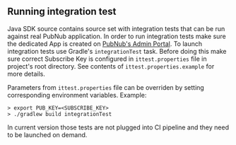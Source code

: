 ## Running integration test

Java SDK source contains source set with integration tests that can be run against real PubNub application. 
In order to run integration tests make sure the dedicated App is created on [PubNub's Admin Portal](https://admin.pubnub.com/).
To launch integration tests use Gradle's `integrationTest` task. 
Before doing this make sure correct Subscribe Key is configured in `ittest.properties` file in project's root directory.
See contents of `ittest.properties.example` for more details. 

Parameters from `ittest.properties` file can be overriden by setting corresponding environment variables. Example: 
```$bash
> export PUB_KEY=<SUBSCRIBE_KEY>
> ./gradlew build integrationTest
```
In current version those tests are not plugged into CI pipeline and they need to be launched on demand.
